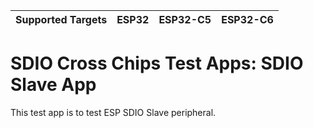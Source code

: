 | Supported Targets | ESP32 | ESP32-C5 | ESP32-C6 |
| ----------------- | ----- | -------- | -------- |

# SDIO Cross Chips Test Apps: SDIO Slave App

This test app is to test ESP SDIO Slave peripheral.

